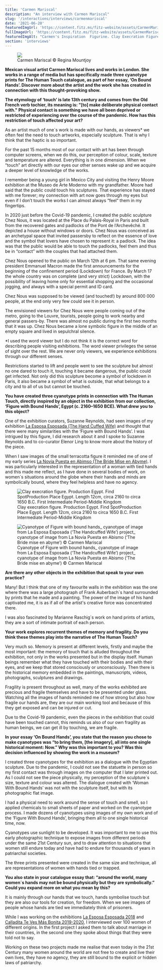 ```yaml
---
title: 'Carmen Mariscal'
description: "An interview with Carmen Mariscal"
slug: '/interactions/interviews/carmenmariscal'
date: '2021-06-20'
featuredImgUrl: 'https://content.fitz.ms/fitz-website/assets/CarmenMariscal.jpg?key=directus-medium-crop'
fullImageUrl: 'https://content.fitz.ms/fitz-website/assets/CarmenMariscal.jpg'
featuredImgAlt: "Carmen's Inspiration  Figurine. Clay Execration Figure. Production Egypt. Find Spotproduction Place Egypt. Length 12cm, Circa 2160 To Circa 1650 B.c. First Intermediate Period Middle Kingdom."
section: 'interviews'
---
```


<figure class="figure float-right p-2 ml-2 my-2">
  <img src="https://content.fitz.ms/fitz-website/assets/CarmenMariscal.jpg?key=directus-large-contain" class="img-fluid" />
  <figcaption class="figure-caption">Carmen Mariscal &copy; Regina Mountjoy</figcaption>
</figure>

**Mexican visual artist Carmen Mariscal lives and works in London. She works in a range of media but has specifically made three cyanotype prints for The Human Touch catalogue, as part of her essay, ‘On Bound Hands’. Discover more about the artist and the work she has created in connection with this thought-provoking show.**

**The etymology of ‘touch’ is late 13th century and comes from the Old French verb tochier, its meaning is: "[to] make deliberate physical contact with." Physical contact is something we have all been deprived or restricted of experiencing over the course of the pandemic. How has this restriction of touch affected your art?**

As an artist much of one´s work is made with our hands, as viewers* we often feel the need to touch artworks, especially sculpture. That is why I think that the haptic is so important.

For the past 15 months most of our contact with art has been through computer screens, when we do this, our perception of colour, scale, texture and temperature are altered. Everything is in one dimension. When we “touch” art directly with our eyes our other senses wake up and we acquire a deeper level of knowledge of the works.

I remember being a young girl in Mexico City and visiting the Henry Moore exhibition at the Museo de Arte Moderno with my grandfather. Moore had said that the public could touch his sculptures. That experience has stayed with me forever; my connection with art now goes through my eyes but even if I don’t touch the works I can almost always “feel” them in my fingertips.

In 2020 just before the Covid-19 pandemic, I created the public sculpture Chez Nous, it was located at the Place du Palais-Royal in Paris and built from the recovered gates and padlocks of the Pont de l‘Archevêché. It depicted a house without windows or doors. Chez Nous was conceived as an archetypal space that invited passersby to reflect on the essence of love and the symbol that lovers have chosen to represent it: a padlock. The idea was that the public would be able to touch the padlocks, feel them and thus be in “contact” with the couples that had attached them.

Chez Nous opened to the public on March 12th at 6 pm. That same evening president Emmanuel Macron made the first announcements for the beginning of the confinement period (Lockdown) for France. By March 17 the whole country was on complete (and very strict) Lockdown, with the possibility of leaving home only for essential shopping and the occasional jogging, and always with a special permit and ID card.

Chez Nous was supposed to be viewed (and touched!) by around 800 000 people, at the end only very few could see it in person.

The envisioned viewers for Chez Nous were people coming out of the metro, going to the Louvre, tourists, people going to work nearby and general passers-by. There was almost no public during the first two months that it was up. Chez Nous became a lone symbolic figure in the middle of an empty square and lived in sepulchral silence.

*I used the word viewer but I do not think it is the correct word for describing people visiting exhibitions. The word viewer privileges the sense of sight over the rest. We are never only viewers, we experience exhibitions through our different senses.

Restrictions started to lift and people went to see the sculpture but almost no one dared to touch it, touching it became dangerous, the public could get infected. Not only did this sculpture become a symbol of lockdown in Paris, it also became a symbol of what is outside, that what belongs to a city and to all of us but cannot be touched.

**You have created three cyanotype prints in connection with The Human Touch, directly inspired by an object in the exhibition from our collection, ‘Figure with Bound Hands’, Egypt (c. 2160–1650 BCE). What drew you to this object?**

One of the exhibition curators, Suzanne Reynolds, had seen images of my exhibition [La Esposa Esposada (The Hand Cuffed Wife)](https://www.carmenmariscal.com/en/work#/la-esposa-esposada/) and thought that there were many similarities with the ‘Figure with Bound Hands’. I was intrigued by this figure, I did research about it and I spoke to Suzanne Reynolds and to co-curator Elenor Ling to know more about the history of the piece.

When I saw images of the small terracotta figure it reminded me of one of my early series [La Novia Puesta en Abimso (The Bride Mise en Abyme)](https://www.carmenmariscal.com/en/work#/la-novia/). I was particularly interested in the representation of a woman with tied hands and this made me reflect, as I have done in several bodies of work, on women´s situations around the globe where their hands and minds are symbolically bound, where they feel helpless and have no agency.

<div class="col-md-12">
  <div class="row">
    <div class="col-md-6">
      <figure class="figure p-2 ml-2 my-2">
        <img src="https://content.fitz.ms/fitz-website/assets/carmen_inspiration.jpg?key=directus-large-contain" class="img-fluid"
        alt="Clay execration figure. Production Egypt. Find SpotProduction Place Egypt. Length 12cm, circa 2160 to circa 1650 B.C. First Intermediate Period-Middle Kingdom"/>
        <figcaption class="figure-caption">Clay execration figure. Production Egypt. Find SpotProduction Place Egypt. Length 12cm, circa 2160 to circa 1650 B.C. First Intermediate Period-Middle Kingdom</figcaption>
      </figure>
    </div>
    <div class="col-md-6">
      <figure class="figure p-2 ml-2 my-2">
        <img src="https://content.fitz.ms/fitz-website/assets/cyanotype_blue.jpg?key=directus-large-contain" class="img-fluid"
        alt="Cyanotype of Figure with bound hands_ cyanotype of image from La Esposa Esposada (‘The Handcuffed Wife’) project_ cyanotype of image from La Novia Puesta en Abismo (‘The Bride mise en abyme’) © Carmen Mariscal"/>
        <figcaption class="figure-caption">Cyanotype of Figure with bound hands_ cyanotype of image from La Esposa Esposada (‘The Handcuffed Wife’) project_ cyanotype of image from La Novia Puesta en Abismo (‘The Bride mise en abyme’) © Carmen Mariscal</figcaption>
      </figure>
    </div>
</div>

**Are there any other objects in the exhibition that speak to your own practice?**

Many! But I think that one of my favourite walls in the exhibition was the one where there was a large photograph of Frank Auberbach´s hand surrounded by prints that he made and a painting. The power of the image of his hand captivated me, it is as if all of the artist's creative force was concentrated there.

I was also fascinated by Marianne Raschig´s work on hand prints of artists, they are a sort of intimate portrait of each person.

**Your work explores recurrent themes of memory and fragility. Do you think these themes play into the narrative of The Human Touch?**

Very much so. Memory is present at different levels, firstly and maybe the most important: the memory of touch that is alluded throughout the exhibition, not only in the works presented but in the display itself. Human beings remember what they have touched with their bodies and with their eyes, and we keep that stored consciously or unconsciously. Then there is the historical memory embedded in the paintings, manuscripts, videos, photographs, sculptures and drawings.

Fragility is present throughout as well, many of the works exhibited are precious and fragile themselves and have to be presented under glass. Watching all the images of hands reminded me of how strong but also how fragile our hands are, they are our main working tool and because of this they get exposed and can be injured or cut.

Due to the Covid-19 pandemic, even the pieces in the exhibition that could have been touched cannot, this reminds us also of our own fragility as human beings, we can get ill by touching, we are fragile.

**In your essay ‘On Bound Hands’, you state that the reason you chose to make cyanotypes was “to bring them, [the imagery], all into one single historical moment: Now.” Why was this important to you? Was this decision influenced by showing the work in a museum?**

I created three cyanotypes for the exhibition as a dialogue with the Egyptian sculpture. Due to the pandemic, I could not see the statuette in person so my first contact was through images on the computer that I later printed out. As I could not see the piece physically, my perception of the sculpture´s size, texture and colour was altered. The dialogue created with ‘Woman With Bound Hands’ was not with the sculpture itself, but with its photographic flat image.

I had a physical need to work around the sense of touch and smell, so I applied chemicals to small sheets of paper and worked on the cyanotype process. I made dozens of cyanotypes using images of my own work and of the ‘Figure With Bound Hands’, bringing them all to one single historical time, now.

Cyanotypes use sunlight to be developed. It was important to me to use this early photographic technique to expose images from  different periods under the same 21st Century sun, and to draw attention to situations that women still endure today and have had to endure for thousands of years in patriarchal societies.

The three prints presented were created in the same size and technique, all are representations of women with hands tied or trapped.

**You also state in your catalogue essay that: “around the world, many women´s hands may not be bound physically but they are symbolically.” Could you expand more on what you mean by this?**

It is mainly through our hands that we touch, hands symbolise touch but they are also our tools for creation, for freedom. When we see images of people whose hands are tied we immediately think of prisoners.

While I was working on the exhibitions [La Esposa Esposada 2018](https://www.carmenmariscal.com/en/work#/la-esposa-esposada/) and [Calladita Te Ves Más Bonita 2019-2020](https://www.carmenmariscal.com/en/work#/calladita/), I interviewed over 100 women of different origins. In the first project I asked them to talk about marriage in their countries, in the second one they spoke about things that they were told not to say.

Working on these two projects made me realise that even today in the 21st Century many women around the world are not free to create and live their own lives, they have no agency, they are still bound to the explicit or hidden laws of patriarchy.
